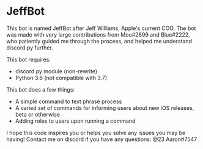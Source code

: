 # JeffBot

This bot is named JeffBot after Jeff Williams, Apple's current COO. The bot was made with very large contributions from Moo#2899 and Blue#2222, who patiently guided me through the process, and helped me understand discord.py further.

This bot requires: 

- discord.py module (non-rewrite) 
- Python 3.6 (not compatible with 3.7)


This bot does a few things:

- A simple command to text phrase process
- A varied set of commands for informing users about new iOS releases, beta or otherwise
- Adding roles to users upon running a command

I hope this code inspires you or helps you solve any issues you may be having! Contact me on discord if you have any questions: @23 Aaron#7547
